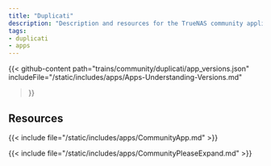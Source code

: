 ```yaml
---
title: "Duplicati"
description: "Description and resources for the TrueNAS community application called Duplicati."
tags:
- duplicati
- apps
---
```


{{< github-content 
    path="trains/community/duplicati/app_versions.json"
	includeFile="/static/includes/apps/Apps-Understanding-Versions.md"
>}}

## Resources

{{< include file="/static/includes/apps/CommunityApp.md" >}}

{{< include file="/static/includes/apps/CommunityPleaseExpand.md" >}}

<!--
<div class="docs-sections">

{{< doc-card title="<appname> Deployments" link="/resources/"
descr="How to deploy and configure the <appname> app." >}}

</div>
-->

